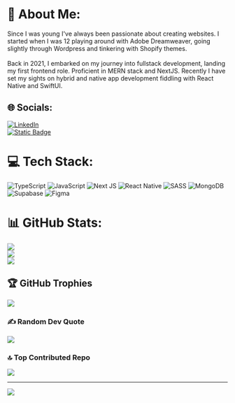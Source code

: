 # 💫 About Me:
Since I was young I've always been passionate about creating websites. I started when I was 12 playing around with Adobe Dreamweaver, going slightly through Wordpress and tinkering with Shopify themes.<br><br>Back in 2021, I embarked on my journey into fullstack development, landing my first frontend role. Proficient in MERN stack and NextJS. Recently I have set my sights on hybrid and native app development fiddling with React Native and SwiftUI.


## 🌐 Socials:
[![LinkedIn](https://img.shields.io/badge/LinkedIn-%230077B5.svg?logo=linkedin&logoColor=white)](https://linkedin.com/in/gonzalosantosorellana) <br>
[![Static Badge](https://img.shields.io/badge/website-gonzalosantos.com-8A2BE2)](https://gonzalosantos.com)

# 💻 Tech Stack:
![TypeScript](https://img.shields.io/badge/typescript-%23007ACC.svg?style=for-the-badge&logo=typescript&logoColor=white) ![JavaScript](https://img.shields.io/badge/javascript-%23323330.svg?style=for-the-badge&logo=javascript&logoColor=%23F7DF1E) ![Next JS](https://img.shields.io/badge/Next-black?style=for-the-badge&logo=next.js&logoColor=white) ![React Native](https://img.shields.io/badge/react_native-%2320232a.svg?style=for-the-badge&logo=react&logoColor=%2361DAFB) ![SASS](https://img.shields.io/badge/SASS-hotpink.svg?style=for-the-badge&logo=SASS&logoColor=white) ![MongoDB](https://img.shields.io/badge/MongoDB-%234ea94b.svg?style=for-the-badge&logo=mongodb&logoColor=white) 	![Supabase](https://img.shields.io/badge/Supabase-3ECF8E?style=for-the-badge&logo=supabase&logoColor=white) 	![Figma](https://img.shields.io/badge/figma-%23F24E1E.svg?style=for-the-badge&logo=figma&logoColor=white)
# 📊 GitHub Stats:
![](https://github-readme-stats.vercel.app/api?username=GonzaloSantos1&theme=radical&hide_border=false&include_all_commits=true&count_private=true)<br/>
![](https://github-readme-streak-stats.herokuapp.com/?user=GonzaloSantos1&theme=radical&hide_border=false)<br/>
![](https://github-readme-stats.vercel.app/api/top-langs/?username=GonzaloSantos1&theme=radical&hide_border=false&include_all_commits=true&count_private=true&layout=compact)

## 🏆 GitHub Trophies
![](https://github-profile-trophy.vercel.app/?username=GonzaloSantos1&theme=onestar&no-frame=false&no-bg=true&margin-w=4)

### ✍️ Random Dev Quote
![](https://quotes-github-readme.vercel.app/api?type=horizontal&theme=radical)

### 🔝 Top Contributed Repo
![](https://github-contributor-stats.vercel.app/api?username=GonzaloSantos1&limit=5&theme=radical&combine_all_yearly_contributions=true)

---
[![](https://visitcount.itsvg.in/api?id=GonzaloSantos1&icon=0&color=9)](https://visitcount.itsvg.in)

<!-- Proudly created with GPRM ( https://gprm.itsvg.in ) -->
